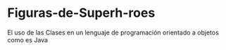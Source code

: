 # Figuras-de-Superh-roes
El uso de las Clases en un lenguaje de programación orientado a objetos como es Java

